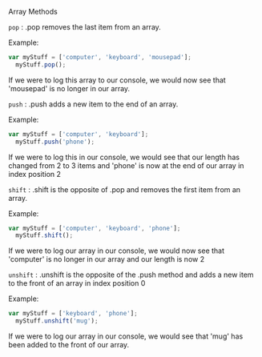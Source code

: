 Array Methods

`pop` : .pop removes the last item from an array.

Example:
```JAVASCRIPT
var myStuff = ['computer', 'keyboard', 'mousepad'];
  myStuff.pop();
```
If we were to log this array to our console, we would now see that 'mousepad' is
no longer in our array.

`push` : .push adds a new item to the end of an array.

Example:
```JAVASCRIPT
var myStuff = ['computer', 'keyboard'];
  myStuff.push('phone');
```
If we were to log this in our console, we would see that our length has changed from 2 to 3 items
and 'phone'  is now at the end of our array in index position 2

`shift` : .shift is the opposite of .pop and removes the first item from an array.

Example:
```JAVASCRIPT
var myStuff = ['computer', 'keyboard', 'phone'];
  myStuff.shift();
```
If we were to log our array in our console, we would now see that 'computer' is no longer
in our array and our length is now 2

`unshift` : .unshift is the opposite of the .push method and adds a new item to the front of an
array in index position 0

Example:
```JAVASCRIPT
var myStuff = ['keyboard', 'phone'];
  myStuff.unshift('mug');
```
If we were to log our array in our console, we would see that 'mug' has been added to the front
of our array. 
